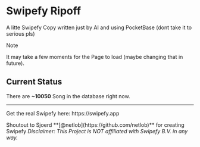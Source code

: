 # Swipefy Ripoff
A litte Swipefy Copy written just by AI and using PocketBase (dont take it to serious pls)
> [!NOTE]  
> It may take a few moments for the Page to load (maybe changing that in future).
## Current Status
There are __~10050__ Song in the database right now.
<hr>
<p>
Get the real Swipefy here: https://swipefy.app
<p>
Shoutout to Sjoerd **[@netlob](https://github.com/netlob)** for creating Swipefy
<em>Disclaimer: This Project is NOT affiliated with Swipefy B.V. in any way.<em>
